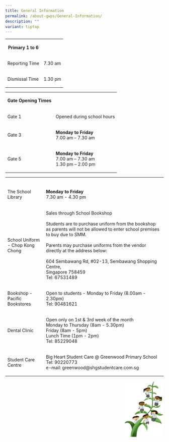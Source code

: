 ```yaml
---
title: General Information
permalink: /about-gwps/General-Information/
description: ""
variant: tiptap
---
```

<table><tbody><tr><th rowspan="1" colspan="1"><p>Primary 1 to 6</p></th><th rowspan="1" colspan="1"><p></p></th></tr><tr><td rowspan="1" colspan="1"><p>Reporting Time</p></td><td rowspan="1" colspan="1"><p>7.30 am</p></td></tr><tr><td rowspan="1" colspan="1"><p>Dismissal Time</p></td><td rowspan="1" colspan="1"><p>1.30 pm</p></td></tr></tbody></table><table><tbody><tr><th rowspan="1" colspan="1"><p>Gate Opening Times</p></th><th rowspan="1" colspan="1"><p></p></th></tr><tr><td rowspan="1" colspan="1"><p>Gate 1</p></td><td rowspan="1" colspan="1"><p>Opened during school hours</p></td></tr><tr><td rowspan="1" colspan="1"><p>Gate 3</p></td><td rowspan="1" colspan="1"><p><strong>Monday to Friday</strong><br>7.00 am – 7.30 am</p></td></tr><tr><td rowspan="1" colspan="1"><p>Gate 5</p></td><td rowspan="1" colspan="1"><p><strong>Monday to Friday</strong><br>7.00 am – 7.30 am<br>1.30 pm – 2.00 pm</p></td></tr></tbody></table><table><tbody><tr><th rowspan="1" colspan="1"><p></p></th><th rowspan="1" colspan="1"><p></p></th></tr><tr><td rowspan="1" colspan="1"><p>The School Library</p></td><td rowspan="1" colspan="1"><p><strong>Monday to Friday</strong><br>7.30 am - 4.30 pm</p></td></tr><tr><td rowspan="1" colspan="1"><p>School Uniform - Chop Kong Chong</p></td><td rowspan="1" colspan="1"><p>Sales through School Bookshop<br><br>Students are to purchase uniform from the bookshop as parents will not be allowed to enter school premises to buy due to SMM.<br><br>Parents may purchase uniforms from the vendor directly at the address below:<br><br>604 Sembawang Rd, #02-13, Sembawang Shopping Centre,<br>Singapore 758459<br>Tel: 67531489</p></td></tr><tr><td rowspan="1" colspan="1"><p>Bookshop - Pacific Bookstores</p></td><td rowspan="1" colspan="1"><p>Open to students - Monday to Friday (8.00am - 2.30pm)<br>Tel: 90481621</p></td></tr><tr><td rowspan="1" colspan="1"><p>Dental Clinic</p></td><td rowspan="1" colspan="1"><p>Open only on 1st &amp; 3rd week of the month<br>Monday to Thursday (8am - 5.30pm) <br>Friday (8am - 5pm) <br>Lunch Time (1pm - 2pm) <br>Tel: 85229048</p></td></tr><tr><td rowspan="1" colspan="1"><p>Student Care Centre</p></td><td rowspan="1" colspan="1"><p>Big Heart Student Care @ Greenwood Primary School <br>Tel: 90220773<br>e-mail: greenwood@shgstudentcare.com.sg</p></td></tr></tbody></table><div class="isomer-image-wrapper"><img style="width:25%;float:right" height="auto" width="100%" src="/images/Small%20logo/gwps%20children%20(1).png"></div><p></p>